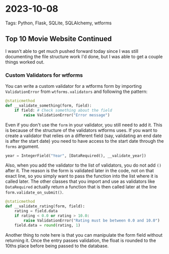 # 2023-10-08

Tags: Python, Flask, SQLite, SQLAlchemy, wtforms

## Top 10 Movie Website Continued

I wasn't able to get much pushed forward today since I was still documenting the file structure work I'd done, but I was able to get a couple things worked out.

### Custom Validators for wtforms

You can write a custom validator for a wtforms form by importing `ValidationError` from `wtforms.validators` and following the pattern:

```python
@staticmethod
def __validate_something(form, field):
    if field: # Check something about the field
        raise ValidationError("Error message")
```

Even if you don't use the `form` in your validator, you still need to add it. This is because of the structure of the validators wtforms uses. If you want to create a validator that relies on a different field (say, validating an end date is after the start date) you need to have access to the start date through the `forms` argument.

```python
year = IntegerField("Year", [DataRequired(), __validate_year])
```

Also, when you add the validator to the list of validators, you do not add `()` after it. The reason is the form is validated later in the code, not on that exact line, so you simply want to pass the function into the list where it is called later. The other classes that you import and use as validators like `DataRequired` actually return a function that is then called later at the line `form.validate_on_submit()`.

```python
@staticmethod
def __validate_rating(form, field):
    rating = field.data
    if rating < 0.0 or rating > 10.0:
        raise ValidationError("Rating must be between 0.0 and 10.0")
    field.data = round(rating, 1)
```

Another thing to note here is that you can manipulate the form field without returning it. Once the entry passes validation, the float is rounded to the 10ths place before being passed to the database.